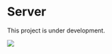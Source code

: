 # Server

This project is under development. 

![](https://png.icons8.com/ios/50/000000/road-worker-filled.png)